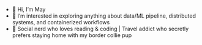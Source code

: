 - 👋 Hi, I’m May
- 👀 I’m interested in exploring anything about data/ML pipeline, distributed systems, and containerized workflows 
- 💞️ Social nerd who loves reading & coding | Travel addict who secretly prefers staying home with my border collie pup  
<!---
wjingmei2011/wjingmei2011 is a ✨ special ✨ repository because its `README.md` (this file) appears on your GitHub profile.
You can click the Preview link to take a look at your changes.
--->
